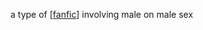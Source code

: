 a type of [[fanfic]] involving male on male sex

[//begin]: # "Autogenerated link references for markdown compatibility"
[fanfic]: fanfic.md "fanfic"
[//end]: # "Autogenerated link references"
